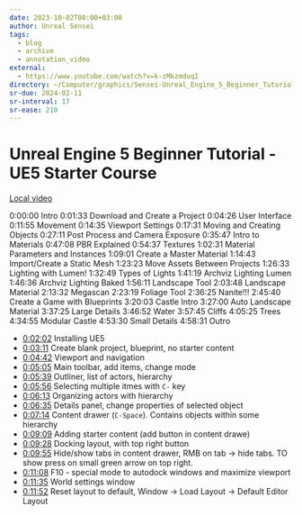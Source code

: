 ```yaml
---
date: 2023-10-02T00:00+03:00
author: Unreal Sensei
tags:
  - blog
  - archive
  - annotation_video
external:
  - https://www.youtube.com/watch?v=k-zMkzmduqI
directory: ~/Computer/graphics/Sensei-Unreal_Engine_5_Beginner_Tutorial/
sr-due: 2024-02-11
sr-interval: 17
sr-ease: 210
---
```


# Unreal Engine 5 Beginner Tutorial - UE5 Starter Course

[Local video](file:///home/inom/Computer/graphics/Sensei-Unreal_Engine_5_Beginner_Tutorial/tutorial.mp4)

0:00:00 Intro
0:01:33 Download and Create a Project
0:04:26 User Interface
0:11:55 Movement
0:14:35 Viewport Settings
0:17:31 Moving and Creating Objects
0:27:11 Post Process and Camera Exposure
0:35:47 Intro to Materials
0:47:08 PBR Explained
0:54:37 Textures
1:02:31 Material Parameters and Instances
1:09:01 Create a Master Material
1:14:43 Import/Create a Static Mesh
1:23:23 Move Assets Between Projects
1:26:33 Lighting with Lumen!
1:32:49 Types of Lights
1:41:19 Archviz Lighting Lumen
1:46:36 Archviz Lighting Baked
1:56:11 Landscape Tool
2:03:48 Landscape Material
2:13:32 Megascan
2:23:19 Foliage Tool
2:36:25 Nanite!!!
2:45:40 Create a Game with Blueprints
3:20:03 Castle Intro
3:27:00 Auto Landscape Material
3:37:25 Large Details
3:46:52 Water
3:57:45 Cliffs
4:05:25 Trees
4:34:55 Modular Castle
4:53:30 Small Details
4:58:31 Outro

- [0:02:02](<file:///home/inom/Computer/graphics/Sensei-Unreal_Engine_5_Beginner_Tutorial/tutorial.mp4>)
 Installing UE5
- [0:03:11](<file:///home/inom/Computer/graphics/Sensei-Unreal_Engine_5_Beginner_Tutorial/tutorial.mp4>)
 Create blank project, blueprint, no starter content
- [0:04:42](<file:///home/inom/Computer/graphics/Sensei-Unreal_Engine_5_Beginner_Tutorial/tutorial.mp4>)
 Viewport and navigation
- [0:05:05](<file:///home/inom/Computer/graphics/Sensei-Unreal_Engine_5_Beginner_Tutorial/tutorial.mp4>)
 Main toolbar, add items, change mode
- [0:05:39](<file:///home/inom/Computer/graphics/Sensei-Unreal_Engine_5_Beginner_Tutorial/tutorial.mp4>)
 Outliner, list of actors, hierarchy
- [0:05:56](<file:///home/inom/Computer/graphics/Sensei-Unreal_Engine_5_Beginner_Tutorial/tutorial.mp4>)
 Selecting multiple itmes with `C-` key
- [0:06:13](<file:///home/inom/Computer/graphics/Sensei-Unreal_Engine_5_Beginner_Tutorial/tutorial.mp4>)
 Organizing actors with hierarchy
- [0:06:35](<file:///home/inom/Computer/graphics/Sensei-Unreal_Engine_5_Beginner_Tutorial/tutorial.mp4>)
 Details panel, change properties of selected object
- [0:07:14](<file:///home/inom/Computer/graphics/Sensei-Unreal_Engine_5_Beginner_Tutorial/tutorial.mp4>)
 Content drawer (`C-Space`). Contains objects within some hierarchy
- [0:09:09](<file:///home/inom/Computer/graphics/Sensei-Unreal_Engine_5_Beginner_Tutorial/tutorial.mp4>)
 Adding starter content (add button in content drawe)
- [0:09:28](<file:///home/inom/Computer/graphics/Sensei-Unreal_Engine_5_Beginner_Tutorial/tutorial.mp4>)
 Docking layout, with top right button
- [0:09:55](<file:///home/inom/Computer/graphics/Sensei-Unreal_Engine_5_Beginner_Tutorial/tutorial.mp4>)
  Hide/show tabs in content drawer, RMB on tab → hide tabs. TO show press on small green arrow on top right.
 - [0:11:08](<file:///home/inom/Computer/graphics/Sensei-Unreal_Engine_5_Beginner_Tutorial/tutorial.mp4>)
  F10 - special mode to autodock windows and maximize viewport
 - [0:11:35](<file:///home/inom/Computer/graphics/Sensei-Unreal_Engine_5_Beginner_Tutorial/tutorial.mp4>)
   World settings window
 - [0:11:52](<file:///home/inom/Computer/graphics/Sensei-Unreal_Engine_5_Beginner_Tutorial/tutorial.mp4>)
  Reset layout to default, Window -> Load Layout -> Default Editor Layout

